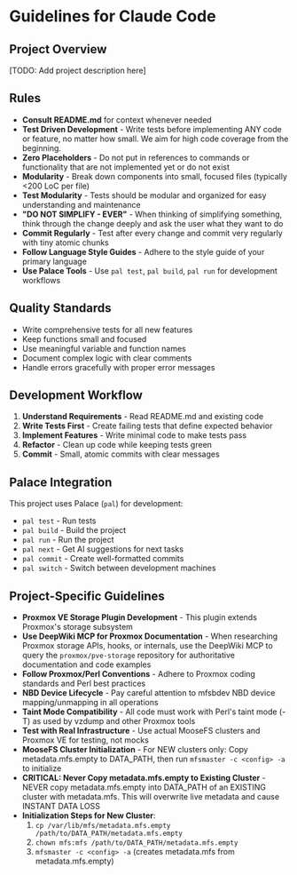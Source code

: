 # Guidelines for Claude Code

## Project Overview
[TODO: Add project description here]

## Rules
- **Consult README.md** for context whenever needed
- **Test Driven Development** - Write tests before implementing ANY code or feature, no matter how small. We aim for high code coverage from the beginning.
- **Zero Placeholders** - Do not put in references to commands or functionality that are not implemented yet or do not exist
- **Modularity** - Break down components into small, focused files (typically <200 LoC per file)
- **Test Modularity** - Tests should be modular and organized for easy understanding and maintenance
- **"DO NOT SIMPLIFY - EVER"** - When thinking of simplifying something, think through the change deeply and ask the user what they want to do
- **Commit Regularly** - Test after every change and commit very regularly with tiny atomic chunks
- **Follow Language Style Guides** - Adhere to the style guide of your primary language
- **Use Palace Tools** - Use `pal test`, `pal build`, `pal run` for development workflows

## Quality Standards
- Write comprehensive tests for all new features
- Keep functions small and focused
- Use meaningful variable and function names
- Document complex logic with clear comments
- Handle errors gracefully with proper error messages

## Development Workflow
1. **Understand Requirements** - Read README.md and existing code
2. **Write Tests First** - Create failing tests that define expected behavior
3. **Implement Features** - Write minimal code to make tests pass
4. **Refactor** - Clean up code while keeping tests green
5. **Commit** - Small, atomic commits with clear messages

## Palace Integration
This project uses Palace (`pal`) for development:
- `pal test` - Run tests
- `pal build` - Build the project
- `pal run` - Run the project
- `pal next` - Get AI suggestions for next tasks
- `pal commit` - Create well-formatted commits
- `pal switch` - Switch between development machines

## Project-Specific Guidelines
- **Proxmox VE Storage Plugin Development** - This plugin extends Proxmox's storage subsystem
- **Use DeepWiki MCP for Proxmox Documentation** - When researching Proxmox storage APIs, hooks, or internals, use the DeepWiki MCP to query the `proxmox/pve-storage` repository for authoritative documentation and code examples
- **Follow Proxmox/Perl Conventions** - Adhere to Proxmox coding standards and Perl best practices
- **NBD Device Lifecycle** - Pay careful attention to mfsbdev NBD device mapping/unmapping in all operations
- **Taint Mode Compatibility** - All code must work with Perl's taint mode (-T) as used by vzdump and other Proxmox tools
- **Test with Real Infrastructure** - Use actual MooseFS clusters and Proxmox VE for testing, not mocks
- **MooseFS Cluster Initialization** - For NEW clusters only: Copy metadata.mfs.empty to DATA_PATH, then run `mfsmaster -c <config> -a` to initialize
- **CRITICAL: Never Copy metadata.mfs.empty to Existing Cluster** - NEVER copy metadata.mfs.empty into DATA_PATH of an EXISTING cluster with metadata.mfs. This will overwrite live metadata and cause INSTANT DATA LOSS
- **Initialization Steps for New Cluster**:
  1. `cp /var/lib/mfs/metadata.mfs.empty /path/to/DATA_PATH/metadata.mfs.empty`
  2. `chown mfs:mfs /path/to/DATA_PATH/metadata.mfs.empty`
  3. `mfsmaster -c <config> -a` (creates metadata.mfs from metadata.mfs.empty)
